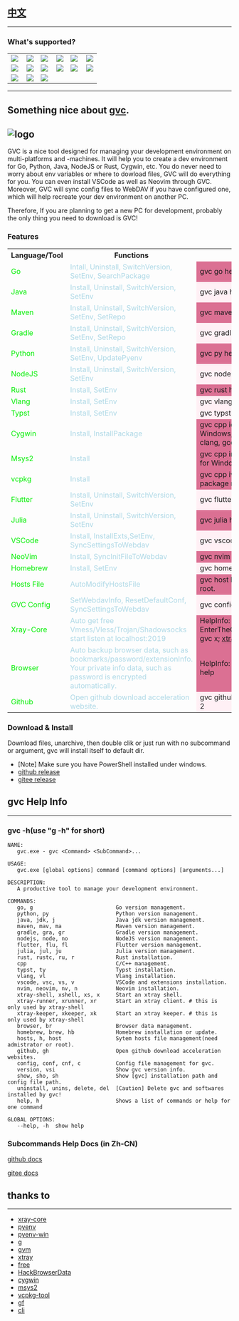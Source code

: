 ## [中文](https://github.com/moqsien/gvc/blob/main/docs/Readme_CN.md)
---------

### What's supported?

<!-- <style>
   .cropped {
     width: 120px;
     height: 60px;
     overflow: hidden;
     border: 1px solid black;
   }
   .go {
      width: 80px; height: 60px;
      overflow: hidden;
      border: 1px solid black;
   }

   .s {
      width: 70px; height: 60px;
      overflow: hidden;
      border: 1px solid black;
   }

   .fl {
     width: 250px;
     height: 50px;
     overflow: hidden;
     border: 1px solid black;
   }
</style> -->

 <table>
 <tr>
<td>
<img align="left" src="https://golang.google.cn/images/favicon-gopher.png" class="go">
</td>

<td>
<img src="https://nodejs.org/static/images/favicons/favicon.png" class="cropped">
</td>

<td>
<img align="left" src="https://maven.apache.org/images/maven-logo-black-on-white.png" class="cropped">
</td>

<td>
<img src="https://gradle.org/icon/favicon.ico" class="s">
</td>

<td>
<img align="left" src="https://www.oracle.com/a/ocom/img/rc30v1-java-se.png" class="cropped">
</td>

<td>
<img src="https://www.python.org/static/img/python-logo.png" >
</td>
</tr>

<tr>
<td>
<img src="https://www.rust-lang.org/static/images/rust-logo-blk.svg" class="s">
</td>

<td>
<img src="https://vlang.io/img/v-logo.png" class="s">
</td>

<td>
<img src="https://www.cygwin.com/favicon.ico" class="s">
</td>

<td>
<img src="https://code.visualstudio.com/favicon.ico" class="go">
</td>

<td>
<img src="https://docs.flutter.dev/assets/images/shared/brand/flutter/logo/flutter-lockup.png" class="fl">
</td>

<td>
<img src="https://cn.julialang.org/assets/infra/logo_cn.png" class="fl">
</td>
</tr>
<tr>
<td>
<img src="https://brew.sh//assets/img/homebrew.svg" class="s">
</td>

<td>
<img src="https://neovim.io/favicon.ico" class="s">
</td>

<td>
<img src="https://github.githubassets.com/favicons/favicon.svg" class="s">
</td>
</tr>
</table>

---------
## Something nice about [gvc](https://github.com/moqsien/gvc).

![logo](https://github.com/moqsien/gvc/blob/main/docs/logo.png)
---------
GVC is a nice tool designed for managing your development environment on multi-platforms and -machines.
It will help you to create a dev environment for Go, Python, Java, NodeJS or Rust, Cygwin, etc.
You do never need to worry about env variables or where to dowload files, GVC will do everything for you.
You can even install VSCode as well as Neovim through GVC.
Moreover, GVC will sync config files to WebDAV if you have configured one, which will help recreate your dev environment on another PC.

Therefore, If you are planning to get a new PC for development, probably the only thing you need to download is GVC!

### Features
<table>
  <tbody>
  <tr>
    <th>Language/Tool</th>
    <th>Functions</th>
    <th>Note</th>
  </tr>
  <tr>
    <td><font color="Gree"> Go</font></td>
    <td><font color="LightBlue">Intall, Uninstall, SwitchVersion, SetEnv, SearchPackage</font></td>
    <td bgcolor="PaleVioletRed">gvc go help</td>
  </tr>
  <tr>
    <td><font color="Gree">Java</font></td>
    <td><font color="LightBlue">Install, Uninstall, SwitchVersion, SetEnv</font></td>
    <td bgcolor="LavenderBlush">gvc java help</td>
  </tr>
  <tr>
    <td><font color="Gree">Maven</font></td>
    <td><font color="LightBlue">Install, Uninstall, SwitchVersion, SetEnv, SetRepo</font></td>
    <td bgcolor="PaleVioletRed">gvc maven help</td>
  </tr>
  <tr>
    <td><font color="Gree">Gradle</font></td>
    <td><font color="LightBlue">Install, Uninstall, SwitchVersion, SetEnv, SetRepo</font></td>
    <td bgcolor="LavenderBlush">gvc gradle help</td>
  </tr>
  <tr>
    <td><font color="Gree">Python</font></td>
    <td><font color="LightBlue">Install, Uninstall, SwitchVersion, SetEnv, UpdatePyenv</font></td>
    <td bgcolor="PaleVioletRed">gvc py help</td>
  </tr>
  <tr>
    <td><font color="Gree">NodeJS</font></td>
    <td><font color="LightBlue">Install, Uninstall, SwitchVersion, SetEnv</font></td>
    <td bgcolor="LavenderBlush">gvc node help</td>
  </tr>
  <tr>
    <td><font color="Gree">Rust</font></td>
    <td><font color="LightBlue">Install, SetEnv</font></td>
    <td bgcolor="PaleVioletRed">gvc rust help</td>
  </tr>
  <tr>
    <td><font color="Gree">Vlang</font></td>
    <td><font color="LightBlue">Install, SetEnv</font></td>
    <td bgcolor="LavenderBlush">gvc vlang help</td>
  </tr>
  <tr>
    <td><font color="Gree">Typst</font></td>
    <td><font color="LightBlue">Install, SetEnv</font></td>
    <td bgcolor="LavenderBlush">gvc typst help</td>
  </tr>
  <tr>
    <td><font color="Gree">Cygwin</font></td>
    <td><font color="LightBlue">Install, InstallPackage</font></td>
    <td bgcolor="PaleVioletRed">gvc cpp ic help; Only for Windows; git,bash, clang, gcc, etc.</td>
  </tr>
  <tr>
    <td><font color="Gree">Msys2</font></td>
    <td><font color="LightBlue">Install</font></td>
    <td bgcolor="PaleVioletRed">gvc cpp im help; Only for Windows.</td>
  </tr>
  <tr>
    <td><font color="Gree">vcpkg</font></td>
    <td><font color="LightBlue">Install</font></td>
    <td bgcolor="PaleVioletRed">gvc cpp iv help; Cpp package management.</td>
  </tr>
  <tr>
    <td><font color="Gree">Flutter</font></td>
    <td><font color="LightBlue">Install, Uninstall, SwitchVersion, SetEnv</font></td>
    <td bgcolor="LavenderBlush">gvc flutter help</td>
  </tr>
  <tr>
    <td><font color="Gree">Julia</font></td>
    <td><font color="LightBlue">Install, Uninstall, SwitchVersion, SetEnv</font></td>
    <td bgcolor="PaleVioletRed">gvc julia help</td>
  </tr>
  <tr>
    <td><font color="Gree">VSCode</font></td>
    <td><font color="LightBlue">Install, InstallExts,SetEnv, SyncSettingsToWebdav</font></td>
    <td bgcolor="LavenderBlush">gvc vscode help</td>
  </tr>
  <tr>
    <td><font color="Gree">NeoVim</font></td>
    <td><font color="LightBlue">Install, SyncInitFileToWebdav</font></td>
    <td bgcolor="PaleVioletRed">gvc nvim help</td>
  </tr>
  <tr>
    <td><font color="Gree">Homebrew</font></td>
    <td><font color="LightBlue">Install, SetEnv</font></td>
    <td bgcolor="LavenderBlush">gvc homebrew help</td>
  </tr>
  <tr>
    <td><font color="Gree">Hosts File</font></td>
    <td><font color="LightBlue">AutoModifyHostsFile</font></td>
    <td bgcolor="PaleVioletRed">gvc host help; Need root.</td>
  </tr>
  <tr>
    <td><font color="Gree">GVC Config</font></td>
    <td><font color="LightBlue">SetWebdavInfo, ResetDefaultConf, SyncSettingsToWebdav</font></td>
    <td bgcolor="LavenderBlush">gvc config help</td>
  </tr>
  <tr>
    <td><font color="Gree">Xray-Core</font></td>
    <td><font color="LightBlue">Auto get free Vmess/Vless/Trojan/Shadowsocks start listen at localhost:2019</font></td>
    <td bgcolor="PaleVioletRed">HelpInfo: gvc x help; EnterTheOperationShell: gvc x; <a href="https://github.com/moqsien/xtray">xtray docs</a></td>
  </tr>
  <tr>
    <td><font color="Gree">Browser</font></td>
    <td><font color="LightBlue">Auto backup browser data, such as bookmarks/password/extensionInfo. Your private info data, such as password is encrypted automatically.</font></td>
    <td bgcolor="PaleVioletRed">HelpInfo: gvc browser help</td>
  </tr>
  <tr>
    <td><font color="Gree">Github</font></td>
    <td><font color="LightBlue">Open github download acceleration website.</font></td>
    <td bgcolor="LavenderBlush">gvc github 1; gvc github 2</td>
  </tr>
</table>

### Download & Install
Download files, unarchive, then double clik or just run with no subcommand or argument, gvc will install itself to default dir.

- [Note] Make sure you have PowerShell installed under windows.
- [github release](https://github.com/moqsien/gvc/releases)
- [gitee release](https://gitee.com/moqsien/gvc_tools/releases)

## gvc Help Info
---------
### gvc -h(use "g -h" for short)
```shell
NAME:
   gvc.exe - gvc <Command> <SubCommand>...

USAGE:
   gvc.exe [global options] command [command options] [arguments...]

DESCRIPTION:
   A productive tool to manage your development environment.

COMMANDS:
   go, g                          Go version management.
   python, py                     Python version management.
   java, jdk, j                   Java jdk version management.
   maven, mav, ma                 Maven version management.
   gradle, gra, gr                Gradle version management.
   nodejs, node, no               NodeJS version management.
   flutter, flu, fl               Flutter version management.
   julia, jul, ju                 Julia version management.
   rust, rustc, ru, r             Rust installation.
   cpp                            C/C++ management.
   typst, ty                      Typst installation.
   vlang, vl                      Vlang installation.
   vscode, vsc, vs, v             VSCode and extensions installation.
   nvim, neovim, nv, n            Neovim installation.
   xtray-shell, xshell, xs, x     Start an xtray shell.
   xtray-runner, xrunner, xr      Start an xtray client. # this is only used by xtray-shell
   xtray-keeper, xkeeper, xk      Start an xtray keeper. # this is only used by xtray-shell
   browser, br                    Browser data management.
   homebrew, brew, hb             Homebrew installation or update.
   hosts, h, host                 Sytem hosts file management(need admistrator or root).
   github, gh                     Open github download acceleration websites.
   config, conf, cnf, c           Config file management for gvc.
   version, vsi                   Show gvc version info.
   show, sho, sh                  Show [gvc] installation path and config file path.
   uninstall, unins, delete, del  [Caution] Delete gvc and softwares installed by gvc!
   help, h                        Shows a list of commands or help for one command

GLOBAL OPTIONS:
   --help, -h  show help
```

### Subcommands Help Docs (in Zh-CN)
[github docs](https://github.com/moqsien/gvc/blob/main/docs/commands/command_list_github.md)

[gitee docs](https://gitee.com/moqsien/gvc_tools/blob/main/docs/commands/command_list_gitee.md)

## thanks to
---------
- [xray-core](https://github.com/XTLS/Xray-core)
- [pyenv](https://github.com/pyenv/pyenv)
- [pyenv-win](https://github.com/pyenv-win/pyenv-win)
- [g](https://github.com/voidint/g)
- [gvm](https://github.com/andrewkroh/gvm)
- [xtray](https://github.com/moqsien/xtray)
- [free](https://github.com/moqsien/free)
- [HackBrowserData](https://github.com/moonD4rk/HackBrowserData)
- [cygwin](https://github.com/cygwin/cygwin)
- [msys2](https://github.com/orgs/msys2/repositories)
- [vcpkg-tool](https://github.com/microsoft/vcpkg-tool)
- [gf](https://github.com/gogf/gf)
- [cli](https://github.com/urfave/cli)
